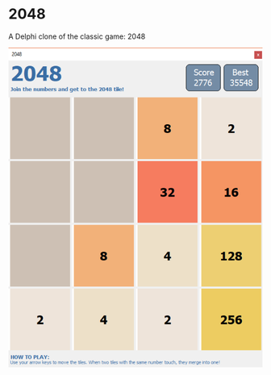 # 2048
A Delphi clone of the classic game: 2048

![Program Demo](https://github.com/JensBorrisholt/2048/blob/master/Screen%20Shot.png)
